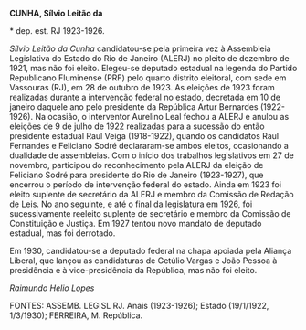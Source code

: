 **CUNHA, Sílvio Leitão da**

\* dep. est. RJ 1923-1926.

*Sílvio Leitão da Cunha* candidatou-se pela primeira vez à Assembleia
Legislativa do Estado do Rio de Janeiro (ALERJ) no pleito de dezembro de
1921, mas não foi eleito. Elegeu-se deputado estadual na legenda do
Partido Republicano Fluminense (PRF) pelo quarto distrito eleitoral, com
sede em Vassouras (RJ), em 28 de outubro de 1923. As eleições de 1923
foram realizadas durante a intervenção federal no estado, decretada em
10 de janeiro daquele ano pelo presidente da República Artur Bernardes
(1922-1926). Na ocasião, o interventor Aurelino Leal fechou a ALERJ e
anulou as eleições de 9 de julho de 1922 realizadas para a sucessão do
então presidente estadual Raul Veiga (1918-1922), quando os candidatos
Raul Fernandes e Feliciano Sodré declararam-se ambos eleitos,
ocasionando a dualidade de assembleias. Com o início dos trabalhos
legislativos em 27 de novembro, participou do reconhecimento pela ALERJ
da eleição de Feliciano Sodré para presidente do Rio de Janeiro
(1923-1927), que encerrou o período de intervenção federal do estado.
Ainda em 1923 foi eleito suplente de secretário da ALERJ e membro da
Comissão de Redação de Leis. No ano seguinte, e até o final da
legislatura em 1926, foi sucessivamente reeleito suplente de secretário
e membro da Comissão de Constituição e Justiça. Em 1927 tentou novo
mandato de deputado estadual, mas foi derrotado.

Em 1930, candidatou-se a deputado federal na chapa apoiada pela Aliança
Liberal, que lançou as candidaturas de Getúlio Vargas e João Pessoa à
presidência e à vice-presidência da República, mas não foi eleito.

*Raimundo Helio Lopes*

FONTES: ASSEMB. LEGISL RJ. Anais (1923-1926); Estado (19/1/1922,
1/3/1930); FERREIRA, M. República.
